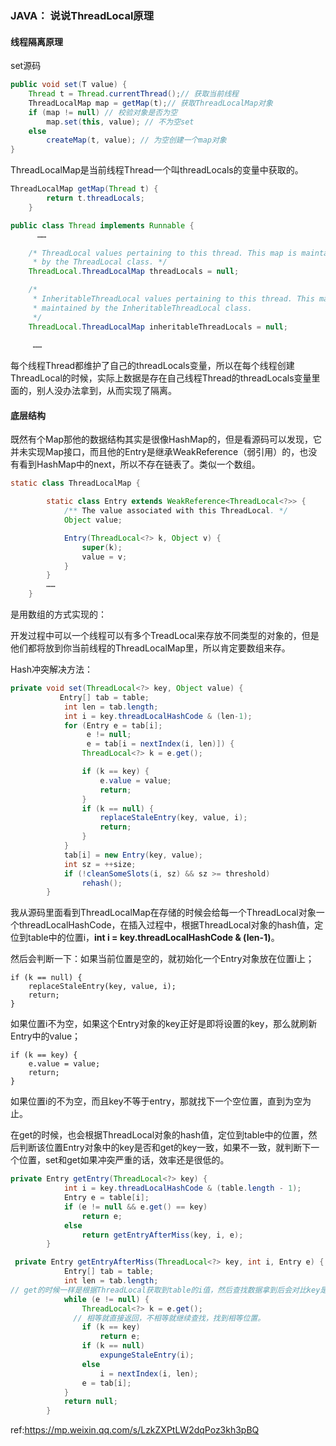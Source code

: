 ### JAVA： 说说ThreadLocal原理

#### 线程隔离原理

set源码

```java
public void set(T value) {
    Thread t = Thread.currentThread();// 获取当前线程
    ThreadLocalMap map = getMap(t);// 获取ThreadLocalMap对象
    if (map != null) // 校验对象是否为空
        map.set(this, value); // 不为空set
    else
        createMap(t, value); // 为空创建一个map对象
}
```

ThreadLocalMap是当前线程Thread一个叫threadLocals的变量中获取的。

```java
ThreadLocalMap getMap(Thread t) {
        return t.threadLocals;
    }
```

```java
public class Thread implements Runnable {
      ……

    /* ThreadLocal values pertaining to this thread. This map is maintained
     * by the ThreadLocal class. */
    ThreadLocal.ThreadLocalMap threadLocals = null;

    /*
     * InheritableThreadLocal values pertaining to this thread. This map is
     * maintained by the InheritableThreadLocal class.
     */
    ThreadLocal.ThreadLocalMap inheritableThreadLocals = null;
  
     ……
```

每个线程Thread都维护了自己的threadLocals变量，所以在每个线程创建ThreadLocal的时候，实际上数据是存在自己线程Thread的threadLocals变量里面的，别人没办法拿到，从而实现了隔离。

#### 底层结构

既然有个Map那他的数据结构其实是很像HashMap的，但是看源码可以发现，它并未实现Map接口，而且他的Entry是继承WeakReference（弱引用）的，也没有看到HashMap中的next，所以不存在链表了。类似一个数组。

```java
static class ThreadLocalMap {

        static class Entry extends WeakReference<ThreadLocal<?>> {
            /** The value associated with this ThreadLocal. */
            Object value;

            Entry(ThreadLocal<?> k, Object v) {
                super(k);
                value = v;
            }
        }
        ……
    }    
```

是用数组的方式实现的：

开发过程中可以一个线程可以有多个TreadLocal来存放不同类型的对象的，但是他们都将放到你当前线程的ThreadLocalMap里，所以肯定要数组来存。

Hash冲突解决方法：

```java
private void set(ThreadLocal<?> key, Object value) {
           Entry[] tab = table;
            int len = tab.length;
            int i = key.threadLocalHashCode & (len-1);
            for (Entry e = tab[i];
                 e != null;
                 e = tab[i = nextIndex(i, len)]) {
                ThreadLocal<?> k = e.get();

                if (k == key) {
                    e.value = value;
                    return;
                }
                if (k == null) {
                    replaceStaleEntry(key, value, i);
                    return;
                }
            }
            tab[i] = new Entry(key, value);
            int sz = ++size;
            if (!cleanSomeSlots(i, sz) && sz >= threshold)
                rehash();
        }
```

我从源码里面看到ThreadLocalMap在存储的时候会给每一个ThreadLocal对象一个threadLocalHashCode，在插入过程中，根据ThreadLocal对象的hash值，定位到table中的位置i，**int i = key.threadLocalHashCode & (len-1)**。

然后会判断一下：如果当前位置是空的，就初始化一个Entry对象放在位置i上；

```
if (k == null) {
    replaceStaleEntry(key, value, i);
    return;
}
```

如果位置i不为空，如果这个Entry对象的key正好是即将设置的key，那么就刷新Entry中的value；

```
if (k == key) {
    e.value = value;
    return;
}
```

如果位置i的不为空，而且key不等于entry，那就找下一个空位置，直到为空为止。

在get的时候，也会根据ThreadLocal对象的hash值，定位到table中的位置，然后判断该位置Entry对象中的key是否和get的key一致，如果不一致，就判断下一个位置，set和get如果冲突严重的话，效率还是很低的。

```java
private Entry getEntry(ThreadLocal<?> key) {
            int i = key.threadLocalHashCode & (table.length - 1);
            Entry e = table[i];
            if (e != null && e.get() == key)
                return e;
            else
                return getEntryAfterMiss(key, i, e);
        }

 private Entry getEntryAfterMiss(ThreadLocal<?> key, int i, Entry e) {
            Entry[] tab = table;
            int len = tab.length;
// get的时候一样是根据ThreadLocal获取到table的i值，然后查找数据拿到后会对比key是否相等  if (e != null && e.get() == key)。
            while (e != null) {
                ThreadLocal<?> k = e.get();
              // 相等就直接返回，不相等就继续查找，找到相等位置。
                if (k == key)
                    return e;
                if (k == null)
                    expungeStaleEntry(i);
                else
                    i = nextIndex(i, len);
                e = tab[i];
            }
            return null;
        }
```



ref:https://mp.weixin.qq.com/s/LzkZXPtLW2dqPoz3kh3pBQ